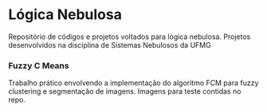 # Lógica Nebulosa
Repositório de códigos e projetos voltados para lógica nebulosa. Projetos desenvolvidos na disciplina de Sistemas Nebulosos da UFMG

### Fuzzy C Means
Trabalho prático envolvendo a implementação do algoritmo FCM para fuzzy clustering e segmentação de imagens. Imagens para teste contidas no repo.
